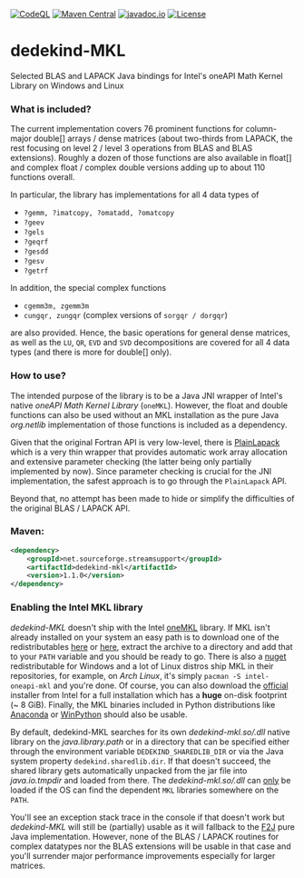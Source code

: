 [![CodeQL](https://github.com/stefan-zobel/dedekind-MKL/actions/workflows/codeql.yml/badge.svg)](https://github.com/stefan-zobel/dedekind-MKL/actions/workflows/codeql.yml)
[![Maven Central](https://maven-badges.herokuapp.com/maven-central/net.sourceforge.streamsupport/dedekind-mkl/badge.svg)](https://maven-badges.herokuapp.com/maven-central/net.sourceforge.streamsupport/dedekind-mkl)
[![javadoc.io](https://javadoc.io/badge2/net.sourceforge.streamsupport/dedekind-mkl/javadoc.svg)](https://javadoc.io/doc/net.sourceforge.streamsupport/dedekind-mkl)
[![License](https://img.shields.io/badge/License-Apache%202.0-blue.svg)](https://opensource.org/licenses/Apache-2.0)

# dedekind-MKL

Selected BLAS and LAPACK Java bindings for Intel's oneAPI Math Kernel Library on Windows and Linux


### What is included?

The current implementation covers 76 prominent functions for column-major double[] arrays / dense matrices (about two-thirds from LAPACK, the rest focusing on level 2 / level 3 operations from BLAS and BLAS extensions). Roughly a dozen of those functions are also available in float[] and complex float / complex double versions adding up to about 110 functions overall.

In particular, the library has implementations for all 4 data types of

* `?gemm, ?imatcopy, ?omatadd, ?omatcopy`
* `?geev`
* `?gels`
* `?geqrf`
* `?gesdd`
* `?gesv`
* `?getrf`

In addition, the special complex functions

* `cgemm3m, zgemm3m`
* `cungqr, zungqr` (complex versions of `sorgqr / dorgqr`)

are also provided. Hence, the basic operations for general dense matrices, as well as the `LU`, `QR`, `EVD` and `SVD` decompositions are covered for all 4 data types (and there is more for double[] only).


### How to use?

The intended purpose of the library is to be a Java JNI wrapper of Intel's native *oneAPI Math Kernel Library* (`oneMKL`). However, the float and double functions can also be used without an MKL installation as the pure Java *org.netlib* implementation of those functions is included as a dependency.

Given that the original Fortran API is very low-level, there is [PlainLapack](https://github.com/stefan-zobel/dedekind-MKL/blob/master/src/main/java/net/frobenius/lapack/PlainLapack.java) which is a very thin wrapper that provides automatic work array allocation and extensive parameter checking (the latter being only partially implemented by now).
Since parameter checking is crucial for the JNI implementation, the safest approach is to go through the `PlainLapack` API.

Beyond that, no attempt has been made to hide or simplify the difficulties of the original BLAS / LAPACK API.


### Maven:

```xml
<dependency>
    <groupId>net.sourceforge.streamsupport</groupId>
    <artifactId>dedekind-mkl</artifactId>
    <version>1.1.0</version>
</dependency>
```

### Enabling the Intel MKL library

*dedekind-MKL* doesn't ship with the Intel [oneMKL](https://www.intel.com/content/www/us/en/developer/tools/oneapi/onemkl.html) library. If MKL isn't already installed on your system an easy path is to download one of the redistributables [here](https://repo1.maven.org/maven2/org/bytedeco/mkl/) or [here](https://github.com/Anlon-Burke/intel-mkl-x64-redist/releases), extract the archive to a directory and add that to your `PATH` variable and you should be ready to go. There is also a [nuget](https://www.nuget.org/packages/intelmkl.redist.win-x64/) redistributable for Windows and a lot of Linux distros ship MKL in their repositories, for example, on *Arch Linux*, it's simply `pacman -S intel-oneapi-mkl` and you're done. Of course, you can also download the [official](https://www.intel.com/content/www/us/en/developer/tools/oneapi/onemkl-download.html) installer from Intel for a full installation which has a **huge** on-disk footprint (~ 8 GiB). Finally, the MKL binaries included in Python distributions like [Anaconda](https://www.anaconda.com/products/individual) or [WinPython](https://winpython.github.io/) should also be usable.

By default, dedekind-MKL searches for its own *dedekind-mkl.so/.dll* native library on the *java.library.path* or in a directory that can be specified either through the environment variable `DEDEKIND_SHAREDLIB_DIR` or via the Java system property `dedekind.sharedlib.dir`. If that doesn't succeed, the shared library gets automatically unpacked from the jar file into *java.io.tmpdir* and loaded from there. The *dedekind-mkl.so/.dll* can <ins>only</ins> be loaded if the OS can find the dependent `MKL` libraries somewhere on the `PATH`.

You'll see an exception stack trace in the console if that doesn't work but *dedekind-MKL* will still be (partially) usable as it will fallback to the [F2J](https://repo1.maven.org/maven2/net/sourceforge/f2j/arpack_combined_all/0.1/) pure Java implementation. However, none of the BLAS / LAPACK routines for complex datatypes nor the BLAS extensions will be usable in that case and you'll surrender major performance improvements especially for larger matrices.

 